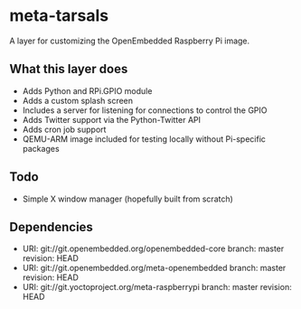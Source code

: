 meta-tarsals
============

A layer for customizing the OpenEmbedded Raspberry Pi image.

What this layer does
--------------------

* Adds Python and RPi.GPIO module
* Adds a custom splash screen
* Includes a server for listening for connections to control the GPIO
* Adds Twitter support via the Python-Twitter API
* Adds cron job support
* QEMU-ARM image included for testing locally without Pi-specific packages

Todo
----

* Simple X window manager (hopefully built from scratch)

Dependencies
------------

* URI: git://git.openembedded.org/openembedded-core
  branch: master
  revision: HEAD
* URI: git://git.openembedded.org/meta-openembedded
  branch: master
  revision: HEAD
* URI: git://git.yoctoproject.org/meta-raspberrypi
  branch: master
  revision: HEAD
